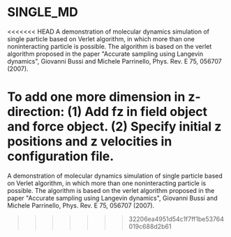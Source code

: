 # SINGLE_MD
<<<<<<< HEAD
A demonstration of molecular dynamics simulation of single particle based on Verlet algorithm, in which more than one noninteracting particle is possible. The algorithm is based on the verlet algorithm proposed in the paper "Accurate sampling using Langevin dynamics", Giovanni Bussi and Michele Parrinello, Phys. Rev. E 75, 056707 (2007).

To add one more dimension in z-direction:
(1) Add fz in field object and force object.
(2) Specify initial z positions and z velocities in configuration file.
=======
A demonstration of molecular dynamics simulation of single particle based on Verlet algorithm, in which more than one noninteracting particle is possible.
The algorithm is based on the verlet algorithm proposed in the paper "Accurate sampling using Langevin dynamics", Giovanni Bussi and Michele Parrinello, Phys. Rev. E 75, 056707 (2007).
>>>>>>> 32206ea4951d54c1f7ff1be53764019c688d2b61
